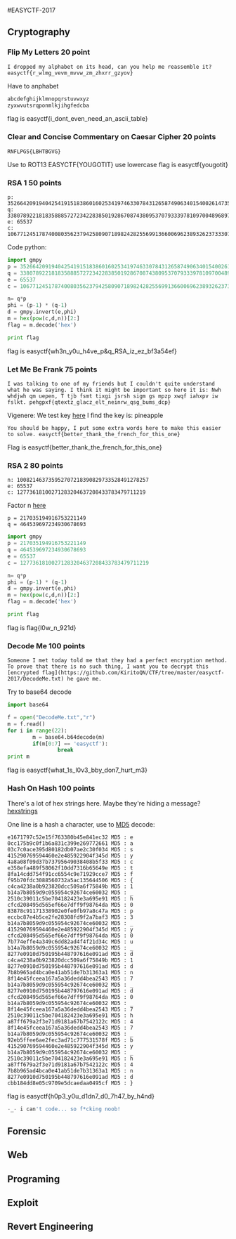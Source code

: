 #EASYCTF-2017
## Cryptography
### Flip My Letters 20 point
```
I dropped my alphabet on its head, can you help me reassemble it? easyctf{r_wlmg_vevm_mvvw_zm_zhxrr_gzyov}
```

Have to anphabet
``` python
abcdefghijklmnopqrstuvwxyz
zyxwvutsrqponmlkjihgfedcba
```
flag is easyctf{i_dont_even_need_an_ascii_table}
### Clear and Concise Commentary on Caesar Cipher 20 points
```
RNFLPGS{LBHTBGVG}
```

Use to ROT13
EASYCTF{YOUGOTIT} use lowercase
flag is easyctf{yougotit} 

### RSA 1 50 points
```
p: 35266420919404254191518386016025341974633078431265874906340154002614735903544731
q: 33807892218183588857272342283850192867087438095370793339781097004896897315076507
e: 65537
c: 1067712451787400803562379425809071898242825569913660069623893262373330718829976387893558829998677398703394375335812975519575680539304905678909564062892506029513
```

Code python:
```python
import gmpy
p = 35266420919404254191518386016025341974633078431265874906340154002614735903544731
q = 33807892218183588857272342283850192867087438095370793339781097004896897315076507
e = 65537
c = 1067712451787400803562379425809071898242825569913660069623893262373330718829976387893558829998677398703394375335812975519575680539304905678909564062892506029513

n= q*p
phi = (p-1) * (q-1)
d = gmpy.invert(e,phi)
m = hex(pow(c,d,n))[2:]
flag = m.decode('hex')

print flag
```

flag is easyctf{wh3n_y0u_h4ve_p&q_RSA_iz_ez_bf3a54ef}

### Let Me Be Frank 75 points
```
I was talking to one of my friends but I couldn't quite understand what he was saying. I think it might be important so here it is: Nwh whdjwh qm uepen, T tjb fsmt tixgi jsrsh sigm gs mpzp xwqf iahxpv iw fslkt. pehgpxf{qtextz_glacz_elt_neinrw_qsg_bums_dcp}
```
Vigenere:
We test key [here](http://rumkin.com/tools/cipher/vigenere.php)
I find the key is: pineapple
```
You should be happy, I put some extra words here to make this easier to solve. easyctf{better_thank_the_french_for_this_one}
```
Flag is easyctf{better_thank_the_french_for_this_one}

### RSA 2 80 points
```
n: 100821463735952707218390829733528491278257
e: 65537
c: 12773618100271283204637208433783479711219
```
Factor n [here](http://factordb.com/index.php?query=100821463735952707218390829733528491278257)
```
p = 217035194916753221149
q = 464539697234930678693
```
```python
import gmpy
p = 217035194916753221149
q = 464539697234930678693
e = 65537
c = 12773618100271283204637208433783479711219

n= q*p
phi = (p-1) * (q-1)
d = gmpy.invert(e,phi)
m = hex(pow(c,d,n))[2:]
flag = m.decode('hex')

print flag
```
flag is flag{l0w_n_921d}

### Decode Me 100 points
```
Someone I met today told me that they had a perfect encryption method. To prove that there is no such thing, I want you to decrypt this [encrypted flag](https://github.com/KiritoQN/CTF/tree/master/easyctf-2017/DecodeMe.txt) he gave me.
```

Try to base64 decode
```python
import base64

f = open("DecodeMe.txt","r")
m = f.read()
for i in range(22):
        m = base64.b64decode(m)
        if(m[0:7] == 'easyctf'):
                break
print m
```
flag is easyctf{what_1s_l0v3_bby_don7_hurt_m3}

### Hash On Hash 100 points
There's a lot of hex strings here. Maybe they're hiding a message? [hexstrings](https://github.com/KiritoQN/CTF/tree/master/easyctf-2017/HashOnHash.txt)

One line is a hash a character, use to [MD5](https://hashkiller.co.uk/md5-decrypter.aspx) decode:
```
e1671797c52e15f763380b45e841ec32 MD5 : e
0cc175b9c0f1b6a831c399e269772661 MD5 : a
03c7c0ace395d80182db07ae2c30f034 MD5 : s
415290769594460e2e485922904f345d MD5 : y
4a8a08f09d37b73795649038408b5f33 MD5 : c
e358efa489f58062f10dd7316b65649e MD5 : t
8fa14cdd754f91cc6554c9e71929cce7 MD5 : f
f95b70fdc3088560732a5ac135644506 MD5 : {
c4ca4238a0b923820dcc509a6f75849b MD5 : 1
b14a7b8059d9c055954c92674ce60032 MD5 : _
2510c39011c5be704182423e3a695e91 MD5 : h
cfcd208495d565ef66e7dff9f98764da MD5 : 0
83878c91171338902e0fe0fb97a8c47a MD5 : p
eccbc87e4b5ce2fe28308fd9f2a7baf3 MD5 : 3
b14a7b8059d9c055954c92674ce60032 MD5 : _
415290769594460e2e485922904f345d MD5 : y
cfcd208495d565ef66e7dff9f98764da MD5 : 0
7b774effe4a349c6dd82ad4f4f21d34c MD5 : u
b14a7b8059d9c055954c92674ce60032 MD5 : _
8277e0910d750195b448797616e091ad MD5 : d
c4ca4238a0b923820dcc509a6f75849b MD5 : 1
8277e0910d750195b448797616e091ad MD5 : d
7b8b965ad4bca0e41ab51de7b31363a1 MD5 : n
8f14e45fceea167a5a36dedd4bea2543 MD5 : 7
b14a7b8059d9c055954c92674ce60032 MD5 : _
8277e0910d750195b448797616e091ad MD5 : d
cfcd208495d565ef66e7dff9f98764da MD5 : 0
b14a7b8059d9c055954c92674ce60032 MD5 : _
8f14e45fceea167a5a36dedd4bea2543 MD5 : 7
2510c39011c5be704182423e3a695e91 MD5 : h
a87ff679a2f3e71d9181a67b7542122c MD5 : 4
8f14e45fceea167a5a36dedd4bea2543 MD5 : 7
b14a7b8059d9c055954c92674ce60032 MD5 : _
92eb5ffee6ae2fec3ad71c777531578f MD5 : b
415290769594460e2e485922904f345d MD5 : y
b14a7b8059d9c055954c92674ce60032 MD5 : _
2510c39011c5be704182423e3a695e91 MD5 : h
a87ff679a2f3e71d9181a67b7542122c MD5 : 4
7b8b965ad4bca0e41ab51de7b31363a1 MD5 : n
8277e0910d750195b448797616e091ad MD5 : d
cbb184dd8e05c9709e5dcaedaa0495cf MD5 : }
```

flag is easyctf{h0p3_y0u_d1dn7_d0_7h47_by_h4nd}
```python
-_- i can't code... so f*cking noob!
``` 

## Forensic
## Web
## Programing
## Exploit
## Revert Engineering
